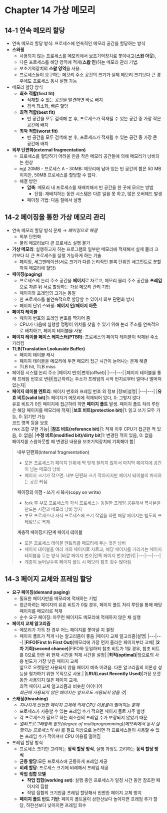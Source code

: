 # Chapter 14 가상 메모리

## 14-1 연속 메모리 할당

- 연속 메모리 할당 방식: 프로세스에 연속적인 메모리 공간을 할당하는 방식  
- **스와핑**
  - 사용되지 않는 프로세스를 메모리에서 보조기억장치로 쫓아내고(**스왑 아웃**), 
  - 다른 프로세스를 해당 영역에 적재(**스왑 인**)하는 메모리 관리 기법. 
  - 보조기억장치의 **스왑 영역**을 사용.
  - 프로세스들이 요구하는 메모리 주소 공간의 크기가 실제 메모리 크기보다 큰 경우에도 프로세스 동시 실행 가능
- 메모리 할당 방식
  - **최초 적합(first fit)**
    - 적재할 수 있는 공간을 발견하면 바로 배치
    - 검색 최소화, 빠른 할당
  - **최적 적합(best fit)**
    - 빈 공간을 모두 검색해 본 후, 프로세스가 적재될 수 있는 공간 중 가장 작은 공간에 배치
  - **최악 적합(worst fit)**
    - 빈 공간을 모두 검색해 본 후, 프로세스가 적재될 수 있는 공간 중 가장 큰 공간에 배치
- **외부 단편화(external fragmentation)**
  - 프로세스를 할당하기 어려울 만큼 작은 메모리 공간들에 의해 메모리가 낭비되는 현상
  - eg) 20MB - 프로세스 A - 30MB: 메모리에 남아 있는 빈 공간의 합은 50 MB이지만, 50MB 프로세스를 할당할 수 없다.
  - 해결 방안
    - **압축**: 메모리 내 프로세스를 재배치해서 빈 공간을 한 곳에 모으는 방법
      - 단점: 재배치하는 동안 시스템은 다른 일을 못 하고, 많은 오버헤드 발생
    - 페이징 기법: 다음 절에서 설명

## 14-2 페이징을 통한 가상 메모리 관리

- 연속 메모리 할당 방식 문제 &rarr; *페이징으로 해결*
  - 외부 단편화
  - 물리 메모리보다 큰 프로세스 실행 불가
- **가상 메모리**: 실행하고자 하는 프로그램의 일부만 메모리에 적재해서 실제 물리 크기보다 더 큰 프로세스를 실행 가능하게 하는 기술
  - 페이징, 세그멘테이션(서로 크기가 다른 논리적인 블록 단위인 세그먼트로 분할하여 메모리에 할당)
- **페이징(paging)**
  - 프로세스의 논리 주소 공간을 **페이지**로 자르고, 메모리 물리 주소 공간을 **프레임**으로 자른 뒤 서로 할당하는 가상 메모리 관리 기법
  - 페이지와 프레임의 크기는 동일
  - 한 프로세스를 불연속적으로 할당할 수 있어서 외부 단편화 방지
  - 페이지 단위 스와핑: **페이지 인/페이지 아웃**
- **페이지 테이블**
  - 페이지 번호와 프레임 번호를 짝지어 줌
  - CPU가 다음에 실행할 명령어 위치를 찾을 수 있기 위해 논리 주소를 연속적으로 배치하고, 페이지 테이블을 사용
- **페이지 테이블 페이스 레지스터(PTBR)**: 프로세스의 페이지 테이블이 적재된 주소 가리킴
- **TLB(Translation Lookaside Buffer)**
  - 페이지 태이블 캐시
  - 페이지 테이블을 메모리에 두면 메모리 접근 시간이 늘어나는 문제 해결
  - TLB hit, TLB miss
- 페이징 시스템 논리 주소
    |페이지 번호|변위(offset)|
    |---|---|
    |페이지 테이블을 통해 프레임 번호로 변환|접근하려는 주소가 프레임의 시작 번지로부터 얼마나 떨어져 있는지|
- **페이지 테이블 엔트리**: 페이지 번호와 프레임 번호 외 정보
    |정보|설명|
    |---|---|
    |**유효 비트(valid bit)**|1: 페이지가 메모리에 적재되어 있다, 0: 그렇지 않다<br>유효 비트가 0인 페이지에 접근하려 하면 **페이지 폴트** 발생. 페이지 폴트 처리 루틴은 해당 페이지를 메모리에 적재|
    |**보호 비트(protection bit)**|1: 읽고 쓰기 모두 가능, 0: 읽기만 가능<br>코드 영역 등을 보호<br>rwx 조합 구현 가능|
    |**참조 비트(reference bit)**|1: 적재 이후 CPU가 접근한 적 있음, 0: 없음|
    |**수정 비트(modified bit)/dirty bit**|1: 변경된 적이 있음, 0: 없음<br>페이지를 스왑아웃할 때 변경된 내용을 보조기억장치에 기록해야 함|

> **내부 단편화(internal fragmentation)**
>
> - 모든 프로세스가 페이지 단위에 딱 맞게 잘리지 않아서 마지막 페이지에 공간이 남는 메모리 낭비
> - 페이지 크기가 작으면: 내부 단편화 크기 작아지지만 페이지 테이블이 차지하는 공간 커짐.
>
> **페이징의 이점 - 쓰기 시 복사(copy on write)**
>
> - fork 후 부모 프로세스와 자식 프로세스는 동일한 프레임 공유해서 복사본을 만드는 시간과 메모리 낭비 방지
> - 부모 프로세스나 자식 프로세스에 쓰기 작업을 하면 해당 페이지는 별도의 프레임으로 복제
>
> **계층적 페이징/다단계 페이지 테이블**
>
> - 모든 프로세스 테이블 엔트리를 메모리에 두는 것은 낭비
> - 페이지 테이블을 여러 개의 페이지로 자르고, 해당 페이지를 가리키는 페이지 테이블을 두는 방식
>   |바깥 페이지 번호|안쪽 페이지 번호|변위|
>   |---|---|---|
> - 계층이 늘어날수록 페이지 폴트 시 메모리 참조 횟수 많아짐

## 14-3 페이지 교체와 프레임 할당

- **요구 페이징(demand paging)**
  - 필요한 페이지만을 메모리에 적재하는 기법
  - 접근하려는 페이지의 유효 비트가 0일 경우, 페이지 폴트 처리 루틴을 통해 해당 페이지를 메모리로 적재
  - 순수 요구 페이징: 아무런 페이지도 메모리에 적재하지 않은 채 실행
- **페이지 교체 알고리즘**
  - 메모리가 가득 찬 경우 어느 페이지를 쫓아낼 지 결정
  - 페이지 폴트가 적게 나는 알고리즘이 좋음
    |페이지 교체 알고리즘|설명|
    |---|---|
    |**FIFO(First In First Out)**|메모리에 가장 먼저 올라온 페이지부터 교체|
    |**2차 기회(second chance)**|FIFO와 동일하되 참조 비트가 1일 경우, 참조 비트를 0으로 만든 뒤 현재 시간을 적재 시간을 설정|
    |**최적(optimal)**|앞으로의 사용 빈도가 가장 낮은 페이지 교체<br>앞으로 오랫동안 사용되지 않을 페이지 예측 어려움. 다른 알고리즘의 이론상 성능을 평가하기 위한 목적으로 사용.|
    |**LRU(Least Recently Used)**|가장 오랫동안 사용되지 않은 페이지 교체.<br>최적 페이지 교체 알고리즘과 비슷한 아이디어<br>*최근에 사용되지 않은 페이지는 앞으로도 사용되지 않을 것*|
- **스래싱(thrashing)**
  - *지나치게 빈번한 페이지 교체에 의해 CPU 이용률이 떨어지는 문제*
  - 프로세스가 사용할 수 있는 프레임 수가 적으면 페이지 폴트 자주 발생
  - 각 프로세스가 필요로 하는 최소한의 프레임 수가 보장되지 않았기 때문
  - *멀티프로그래밍의 정도(degree of multiprogramming)(메모리에서 동시 실행되는 프로세스의 수)* 를 필요 이상으로 늘리면 각 프로세스들이 사용할 수 있는 프레임 수가 적어져서 CPU 이용률 떨어짐
- 프레임 할당 방식
  - 프로세스 크기만 고려하는 **정적 할당 방식**, 실행 과정도 고려하는 **동적 할당 방식**
  - **균등 할당**:모든 프로세스에 균등하게 프레임 제공
  - **비례 할당**: 프로세스 크기에 비례해서 프레임 제공
  - **작업 집합 모델**
    - **작업 집합(working set)**: 실행 중인 프로세스가 일정 시간 동안 참조한 페이지의 집합
    - 작업 집합의 크기만큼 프레임 할당해서 빈번한 페이지 교체 방지
  - **페이지 폴트 빈도 기반**: 페이지 폴트율이 상한선보다 높아지면 프레임 추가 할당, 하한선보다 낮아지면 프레임 회수

